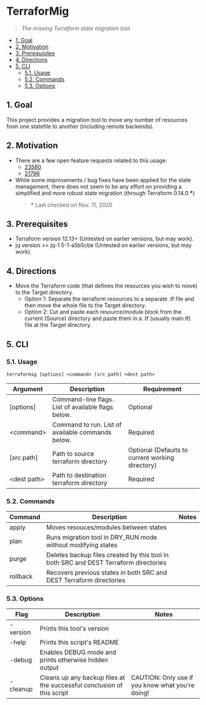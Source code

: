 # TerraforMig <!-- omit in toc -->

>*The missing Terraform state migration tool*

- [1. Goal](#1-goal)
- [2. Motivation](#2-motivation)
- [3. Prerequisites](#3-prerequisites)
- [4. Directions](#4-directions)
- [5. CLI](#5-cli)
  - [5.1. Usage](#51-usage)
  - [5.2. Commands](#52-commands)
  - [5.3. Options](#53-options)

## 1. Goal

This project provides a migration tool to move any number of resources from one statefile to another (including remote backends).

## 2. Motivation
  
- There are a few open feature requests related to this usage:
  - [23580](https://github.com/hashicorp/terraform/issues/23580)
  - [21796](https://github.com/hashicorp/terraform/issues/21796)
- While some improvements / bug fixes have been applied for the state management, there does not seem to be any effort on providing a simplified and more robust state migration (through Terraform 0.14.0 __*__)
  >__*__ Last checked on Nov. 11, 2020

## 3. Prerequisites
  
- Terraform version 12.13+ (Untested on earlier versions, but may work).
- jq version >= jq-1.5-1-a5b5cbe (Untested on earlier versions, but may work).

## 4. Directions

- Move the Terraform code (that defines the resources you wish to move) to the Target directory.
  - Option 1: Separate the terraform resources to a separate .tf file and then move the whole file to the Target directory.
  - Option 2: Cut and paste each resource/module block from the current (Source) directory and paste them in a .tf (usually main.tf) file at the Target directory.

## 5. CLI

### 5.1. Usage

`terraformig [options] <command> [src path] <dest path>`

| **Argument** | **Description** | **Requirement** |
|---|---|---|
| \[options] | Command-line flags. List of available flags below. | Optional |
| \<command> | Command to run. List of available commands below. | Required |
| [src path] | Path to source terraform directory | Optional (Defaults to current working directory) |
| \<dest path> | Path to destination terraform directory | Required |

### 5.2. Commands

| **Command** | **Description** | **Notes** |
|---|---|---|
| apply | Moves resouces/modules between states | |
| plan | Runs migration tool in DRY_RUN mode without modifying states | |
| purge | Deletes backup files created by this tool in both SRC and DEST Terraform directories | |
| rollback | Recovers previous states in both SRC and DEST Terraform directories | |

### 5.3. Options

| **Flag** | **Description** | **Notes** |
|---|---|---|
| -version | Prints this tool's version | |
| -help  | Prints this script's README | |
| -debug | Enables DEBUG mode and prints otherwise hidden output | |
| -cleanup | Cleans up any backup files at the successful conclusion of this script | CAUTION: Only use if you know what you're doing! |
